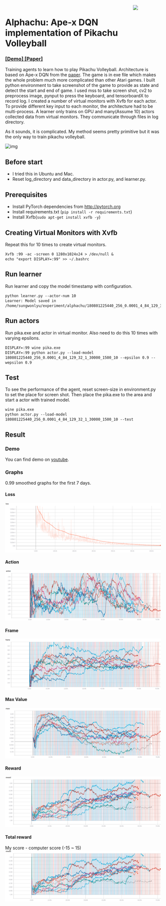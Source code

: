 <img src='http://www.albertpumarola.com/images/2018/GANimation/face1_cyc.gif' align="right" width=90>

# Alphachu: Ape-x DQN implementation of Pikachu Volleyball
### [[Demo]](https://www.youtube.com/watch?v=vSkLegIUD98)[ [Paper]](https://arxiv.org/abs/1803.00933) 
Training agents to learn how to play Pikachu Volleyball. Architecture is based on Ape-x DQN from the [paper](https://arxiv.org/abs/1803.00933). The game is in exe file which makes the whole problem much more complicated than other Atari games. I built python environment to take screenshot of the game to provide as state and detect the start and end of game. I used mss to take screen shot, cv2 to preprocess image, pynput to press the keyboard, and tensorboardX to record log. I created a number of virtual monitors with Xvfb for each actor. To provide different key input to each monitor, the architecture had to be multi-process. A learner only trains on GPU and many(Assume 10) actors collected data from virtual monitors. They communicate through files in log directory. 

As it sounds, it is complicated. My method seems pretty primitive but it was the only way to train pikachu volleyball.

![img](pika.png)

## Before start
 - I tried this in Ubuntu and Mac. 
 - Reset log_directory and data_directory in actor.py, and learner.py. 

## Prerequisites
- Install PyTorch dependencies from http://pytorch.org
- Install requirements.txt (```pip install -r requirements.txt```)
- Install Xvfb(```sudo apt-get install xvfb -y```)

## Creating Virtual Monitors with Xvfb
Repeat this for 10 times to create virtual monitors. 
```
Xvfb :99 -ac -screen 0 1280x1024x24 > /dev/null &
echo "export DISPLAY=:99" >> ~/.bashrc
```

## Run learner
Run learner and copy the model timestamp with configuration.
```
python learner.py --actor-num 10
Learner: Model saved in  /home/sungwonlyu/experiment/alphachu/180801225440_256_0.0001_4_84_129_32_1_30000_1500_10/model.pt
```

## Run actors
Run pika.exe and actor in virtual monitor. Also need to do this 10 times with varying epsilons. 
```
DISPLAY=:99 wine pika.exe
DISPLAY=:99 python actor.py --load-model 180801225440_256_0.0001_4_84_129_32_1_30000_1500_10 --epsilon 0.9 --wepsilon 0.9
```

## Test
To see the performance of the agent, reset screen-size in environment.py to set the place for screen shot. Then place the pika.exe to the area and start a actor with trained model. 
```
wine pika.exe
python actor.py --load-model 180801225440_256_0.0001_4_84_129_32_1_30000_1500_10 --test
```

## Result
### Demo
You can find demo on [youtube](https://www.youtube.com/watch?v=vSkLegIUD98). 

### Graphs
0.99 smoothed graphs for the first 7 days.
#### Loss
![img](img/loss.png)

#### Action
![img](img/action.png)

#### Frame
![img](img/frame.png)

#### Max Value
![img](img/maxv.png)

#### Reward
![img](img/reward.png)

#### Total reward
My score - computer score (-15 ~ 15)
![img](img/reward.png)
